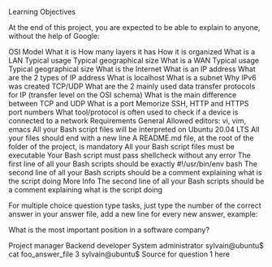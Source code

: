 

Learning Objectives

 At the end of this project, you are expected to be able to explain to anyone, without the help of Google:

OSI Model 
	What it is
	How many layers it has
	How it is organized
	What is a LAN
	Typical usage
	Typical geographical size
	What is a WAN
	Typical usage
	Typical geographical size
	What is the Internet
	What is an IP address
	What are the 2 types of IP address
	What is localhost
	What is a subnet
	Why IPv6 was created
	TCP/UDP
	What are the 2 mainly used data transfer protocols for IP (transfer level on the OSI schema)
	What is the main difference between TCP and UDP
	What is a port
	Memorize SSH, HTTP and HTTPS port numbers
	What tool/protocol is often used to check if a device is connected to a network
Requirements
General
	Allowed editors: vi, vim, emacs
	All your Bash script files will be interpreted on Ubuntu 20.04 LTS
	All your files should end with a new line
	A README.md file, at the root of the folder of the project, is mandatory
	All your Bash script files must be executable
	Your Bash script must pass shellcheck without any error
	The first line of all your Bash scripts should be exactly #!/usr/bin/env bash
	The second line of all your Bash scripts should be a comment explaining what is the script doing
	More Info
	The second line of all your Bash scripts should be a comment explaining what is the script doing

For multiple choice question type tasks, just type the number of the correct answer in your answer file, add a new line for every new answer, example:

What is the most important position in a software company?

Project manager
Backend developer
System administrator
sylvain@ubuntu$ cat foo_answer_file
3
sylvain@ubuntu$
Source for question 1 here